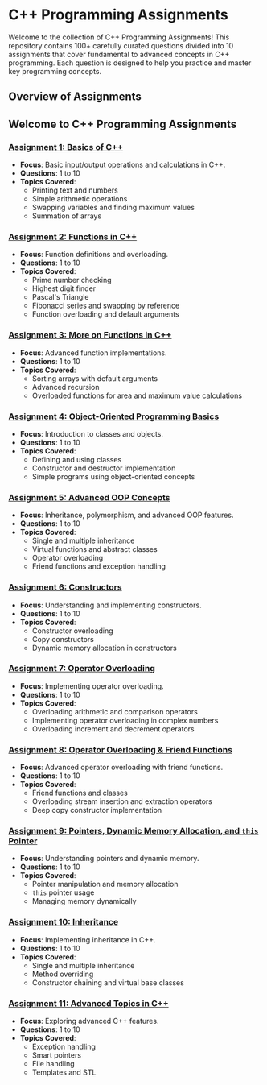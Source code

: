 # C++ Programming Assignments

Welcome to the collection of C++ Programming Assignments! This repository contains 100+ carefully curated questions divided into 10 assignments that cover fundamental to advanced concepts in C++ programming. Each question is designed to help you practice and master key programming concepts.

## Overview of Assignments

## Welcome to C++ Programming Assignments

### [Assignment 1: Basics of C++](c++%20programs/assignments/assignment1)

- **Focus**: Basic input/output operations and calculations in C++.
- **Questions**: 1 to 10
- **Topics Covered**:
  - Printing text and numbers
  - Simple arithmetic operations
  - Swapping variables and finding maximum values
  - Summation of arrays

### [Assignment 2: Functions in C++](c++%20programs/assignments/assignment2)

- **Focus**: Function definitions and overloading.
- **Questions**: 1 to 10
- **Topics Covered**:
  - Prime number checking
  - Highest digit finder
  - Pascal's Triangle
  - Fibonacci series and swapping by reference
  - Function overloading and default arguments

### [Assignment 3: More on Functions in C++](c++%20programs/assignments/assignment3)

- **Focus**: Advanced function implementations.
- **Questions**: 1 to 10
- **Topics Covered**:
  - Sorting arrays with default arguments
  - Advanced recursion
  - Overloaded functions for area and maximum value calculations

### [Assignment 4: Object-Oriented Programming Basics](c++%20programs/assignments/assignment4)

- **Focus**: Introduction to classes and objects.
- **Questions**: 1 to 10
- **Topics Covered**:
  - Defining and using classes
  - Constructor and destructor implementation
  - Simple programs using object-oriented concepts

### [Assignment 5: Advanced OOP Concepts](c++%20programs/assignments/assignment5)

- **Focus**: Inheritance, polymorphism, and advanced OOP features.
- **Questions**: 1 to 10
- **Topics Covered**:
  - Single and multiple inheritance
  - Virtual functions and abstract classes
  - Operator overloading
  - Friend functions and exception handling


### [Assignment 6: Constructors](c++%20programs/assignments/assignment6)

- **Focus**: Understanding and implementing constructors.
- **Questions**: 1 to 10
- **Topics Covered**:
  - Constructor overloading
  - Copy constructors
  - Dynamic memory allocation in constructors

### [Assignment 7: Operator Overloading](c++%20programs/assignments/assignment7)

- **Focus**: Implementing operator overloading.
- **Questions**: 1 to 10
- **Topics Covered**:
  - Overloading arithmetic and comparison operators
  - Implementing operator overloading in complex numbers
  - Overloading increment and decrement operators

### [Assignment 8: Operator Overloading & Friend Functions](c++%20programs/assignments/assignment8)

- **Focus**: Advanced operator overloading with friend functions.
- **Questions**: 1 to 10
- **Topics Covered**:
  - Friend functions and classes
  - Overloading stream insertion and extraction operators
  - Deep copy constructor implementation

### [Assignment 9: Pointers, Dynamic Memory Allocation, and `this` Pointer](c++%20programs/assignments/assignment9)

- **Focus**: Understanding pointers and dynamic memory.
- **Questions**: 1 to 10
- **Topics Covered**:
  - Pointer manipulation and memory allocation
  - `this` pointer usage
  - Managing memory dynamically

### [Assignment 10: Inheritance](c++%20programs/assignments/assignment10)

- **Focus**: Implementing inheritance in C++.
- **Questions**: 1 to 10
- **Topics Covered**:
  - Single and multiple inheritance
  - Method overriding
  - Constructor chaining and virtual base classes

### [Assignment 11: Advanced Topics in C++](c++%20programs/assignments/assignment11)

- **Focus**: Exploring advanced C++ features.
- **Questions**: 1 to 10
- **Topics Covered**:
  - Exception handling
  - Smart pointers
  - File handling
  - Templates and STL




